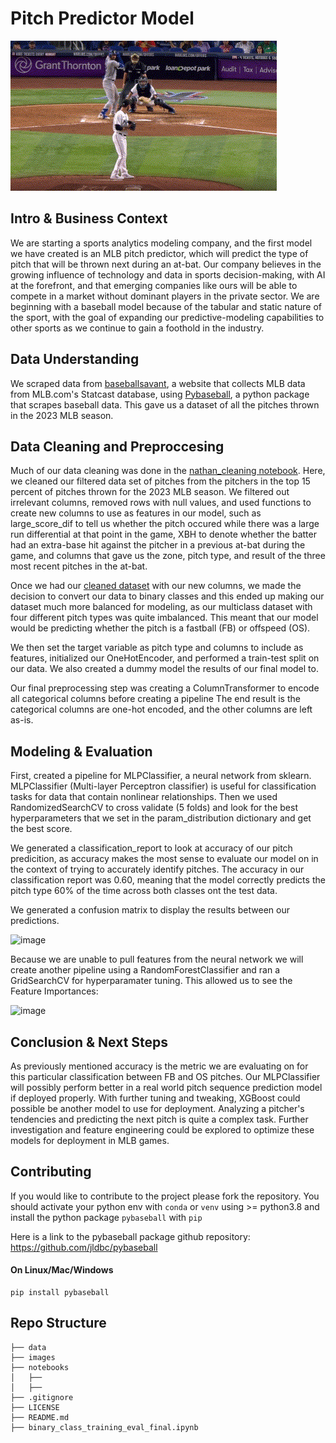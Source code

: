 # Pitch Predictor Model
![Alt text](images/floro_slider.gif)
## Intro & Business Context
We are starting a sports analytics modeling company, and the first model we have created is an MLB pitch predictor, which will predict the type of pitch that will be thrown next during an at-bat. Our company believes in the growing influence of technology and data in sports decision-making, with AI at the forefront, and that emerging companies like ours will be able to compete in a market without dominant players in the private sector. We are beginning with a baseball model because of the tabular and static nature of the sport, with the goal of expanding our predictive-modeling capabilities to other sports as we continue to gain a foothold in the industry.
## Data Understanding
We scraped data from [baseballsavant](https://baseballsavant.mlb.com/), a website that collects MLB data from MLB.com's Statcast database, using [Pybaseball](https://github.com/basstraining/pitch_predictor/tree/main/notebooks/pybaseball), a python package that scrapes baseball data. This gave us a dataset of all the pitches thrown in the 2023 MLB season.

## Data Cleaning and Preproccesing
Much of our data cleaning was done in the [nathan_cleaning notebook](https://github.com/basstraining/pitch_predictor/blob/main/notebooks/nathan_cleaning.ipynb). Here, we cleaned our filtered data set of pitches from the pitchers in the top 15 percent of pitches thrown for the 2023 MLB season. We filtered out irrelevant columns, removed rows with null values, and used functions to create new columns to use as features in our model, such as large_score_dif to tell us whether the pitch occured while there was a large run differential at that point in the game, XBH to denote whether the batter had an extra-base hit against the pitcher in a previous at-bat during the game, and columns that gave us the zone, pitch type, and result of the three most recent pitches in the at-bat.

Once we had our [cleaned dataset](https://github.com/basstraining/pitch_predictor/blob/main/data/final_dataset_modeling.csv) with our new columns, we made the decision to convert our data to binary classes and this ended up making our dataset much more balanced for modeling, as our multiclass dataset with four different pitch types was quite imbalanced. This meant that our model would be predicting whether the pitch is a fastball (FB) or offspeed (OS).

We then set the target variable as pitch type and columns to include as features, initialized our OneHotEncoder, and performed a train-test split on our data. We also created a dummy model
the results of our final model to.

Our final preprocessing step was creating a ColumnTransformer to encode all categorical columns before creating a pipeline The end result is the categorical columns are one-hot encoded, and the other columns are left as-is.

## Modeling & Evaluation
First, created a pipeline for MLPClassifier, a neural network from sklearn. MLPClassifier (Multi-layer Perceptron classifier) is useful for classification tasks for data that contain nonlinear relationships. Then we used RandomizedSearchCV to cross validate (5 folds) and look for the best hyperparameters that we set in the param_distribution dictionary and get the best score.

We generated a classification_report to look at accuracy of our pitch predicition, as accuracy makes the most sense to evaluate our model on in the context of trying to accurately identify pitches. The accuracy in our classification report was 0.60, meaning that the model correctly predicts the pitch type 60% of the time across both classes ont the test data.

We generated a confusion matrix to display the results between our predictions.

![image](https://github.com/basstraining/pitch_predictor/assets/109538271/069cf275-6377-45cf-8462-bbd58d44fb42)

Because we are unable to pull features from the neural network we will create another pipeline using a RandomForestClassifier and ran a GridSearchCV for hyperparamater tuning. This allowed us to see the Feature Importances:

![image](https://github.com/basstraining/pitch_predictor/assets/109538271/97e76d9a-a84f-45e1-8f48-dee0399659de)

## Conclusion & Next Steps
As previously mentioned accuracy is the metric we are evaluating on for this particular classification between FB and OS pitches. Our MLPClassifier will possibly perform better in a real world pitch sequence prediction model if deployed properly. With further tuning and tweaking, XGBoost could possible be another model to use for deployment. Analyzing a pitcher's tendencies and predicting the next pitch is quite a complex task. Further investigation and feature engineering could be explored to optimize these models for deployment in MLB games.

## Contributing 
If you would like to contribute to the project please fork the repository. You should activate your python env with `conda` or `venv` using  >= python3.8 and install the python package `pybaseball` with `pip`

Here is a link to the pybaseball package github repository: https://github.com/jldbc/pybaseball

#### On Linux/Mac/Windows
```
pip install pybaseball
```





































## Repo Structure 
```
├── data
├── images
├── notebooks
│   ├── 
│   ├── 
├── .gitignore
├── LICENSE
├── README.md
├── binary_class_training_eval_final.ipynb
```
